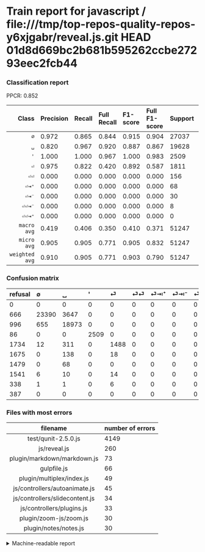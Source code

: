 # Train report for javascript / file:///tmp/top-repos-quality-repos-y6xjgabr/reveal.js.git HEAD 01d8d669bc2b681b595262ccbe27293eec2fcb44

### Classification report

PPCR: 0.852

| Class | Precision | Recall | Full Recall | F1-score | Full F1-score | Support | Full Support | PPCR |
|------:|:----------|:-------|:------------|:---------|:---------|:--------|:-------------|:-----|
| `∅` | 0.972| 0.865| 0.844| 0.915| 0.904| 27037| 27703| 0.976 |
| `␣` | 0.820| 0.967| 0.920| 0.887| 0.867| 19628| 20624| 0.952 |
| `'` | 1.000| 1.000| 0.967| 1.000| 0.983| 2509| 2595| 0.967 |
| `⏎` | 0.975| 0.822| 0.420| 0.892| 0.587| 1811| 3545| 0.511 |
| `⏎⏎` | 0.000| 0.000| 0.000| 0.000| 0.000| 156| 1831| 0.085 |
| `⏎⇥⁺` | 0.000| 0.000| 0.000| 0.000| 0.000| 68| 1547| 0.044 |
| `⏎⇥⁻` | 0.000| 0.000| 0.000| 0.000| 0.000| 30| 1571| 0.019 |
| `⏎⏎⇥⁻` | 0.000| 0.000| 0.000| 0.000| 0.000| 8| 346| 0.023 |
| `⏎⏎⇥⁺` | 0.000| 0.000| 0.000| 0.000| 0.000| 0| 387| 0.000 |
| `macro avg` | 0.419| 0.406| 0.350| 0.410| 0.371| 51247| 60149| 0.852 |
| `micro avg` | 0.905| 0.905| 0.771| 0.905| 0.832| 51247| 60149| 0.852 |
| `weighted avg` | 0.910| 0.905| 0.771| 0.903| 0.790| 51247| 60149| 0.852 |

### Confusion matrix

|refusal|  ∅| ␣| '| ⏎| ⏎⏎| ⏎⇥⁺| ⏎⇥⁻| ⏎⏎⇥⁻| ⏎⏎⇥⁺| 
|:---|:---|:---|:---|:---|:---|:---|:---|:---|:---|
|0 |0 |0 |0 |0 |0 |0 |0 |0 |0 |
|666 |23390 |3647 |0 |0 |0 |0 |0 |0 |0 |
|996 |655 |18973 |0 |0 |0 |0 |0 |0 |0 |
|86 |0 |0 |2509 |0 |0 |0 |0 |0 |0 |
|1734 |12 |311 |0 |1488 |0 |0 |0 |0 |0 |
|1675 |0 |138 |0 |18 |0 |0 |0 |0 |0 |
|1479 |0 |68 |0 |0 |0 |0 |0 |0 |0 |
|1541 |6 |10 |0 |14 |0 |0 |0 |0 |0 |
|338 |1 |1 |0 |6 |0 |0 |0 |0 |0 |
|387 |0 |0 |0 |0 |0 |0 |0 |0 |0 |

### Files with most errors

| filename | number of errors|
|:----:|:-----|
| test/qunit-2.5.0.js | 4149 |
| js/reveal.js | 260 |
| plugin/markdown/markdown.js | 73 |
| gulpfile.js | 66 |
| plugin/multiplex/index.js | 49 |
| js/controllers/autoanimate.js | 45 |
| js/controllers/slidecontent.js | 34 |
| js/controllers/plugins.js | 33 |
| plugin/zoom-js/zoom.js | 30 |
| plugin/notes/notes.js | 30 |

<details>
    <summary>Machine-readable report</summary>
```json
{
  "cl_report": {"\u0027": {"f1-score": 1.0, "precision": 1.0, "recall": 1.0, "support": 2509}, "macro avg": {"f1-score": 0.410483020393176, "precision": 0.4185253886967561, "recall": 0.40593173099140456, "support": 51247}, "micro avg": {"f1-score": 0.9046383202919195, "precision": 0.9046383202919195, "recall": 0.9046383202919195, "support": 51247}, "weighted avg": {"f1-score": 0.9032063721084891, "precision": 0.910150927471256, "recall": 0.9046383202919195, "support": 51247}, "\u2205": {"f1-score": 0.9154419678675564, "precision": 0.9719913563829787, "recall": 0.8651107741243481, "support": 27037}, "\u23ce": {"f1-score": 0.8918189991009888, "precision": 0.9750982961992136, "recall": 0.8216454997239094, "support": 1811}, "\u23ce\u21e5\u207a": {"f1-score": 0.0, "precision": 0.0, "recall": 0.0, "support": 68}, "\u23ce\u21e5\u207b": {"f1-score": 0.0, "precision": 0.0, "recall": 0.0, "support": 30}, "\u23ce\u23ce": {"f1-score": 0.0, "precision": 0.0, "recall": 0.0, "support": 156}, "\u23ce\u23ce\u21e5\u207a": {"f1-score": 0.0, "precision": 0.0, "recall": 0.0, "support": 0}, "\u23ce\u23ce\u21e5\u207b": {"f1-score": 0.0, "precision": 0.0, "recall": 0.0, "support": 8}, "\u2423": {"f1-score": 0.8870862165700392, "precision": 0.8196388456886124, "recall": 0.9666293050743835, "support": 19628}},
  "cl_report_full": {"\u0027": {"f1-score": 0.9831504702194358, "precision": 1.0, "recall": 0.966859344894027, "support": 2595}, "macro avg": {"f1-score": 0.3711758531172836, "precision": 0.4185253886967561, "recall": 0.3500962211463321, "support": 60149}, "micro avg": {"f1-score": 0.832345865201623, "precision": 0.9046383202919195, "recall": 0.7707526309664333, "support": 60149}, "weighted avg": {"f1-score": 0.7904521341267651, "precision": 0.8293243704697636, "recall": 0.7707526309664333, "support": 60149}, "\u2205": {"f1-score": 0.9036644966870786, "precision": 0.9719913563829787, "recall": 0.8443128903006895, "support": 27703}, "\u23ce": {"f1-score": 0.5868664957602051, "precision": 0.9750982961992136, "recall": 0.41974612129760225, "support": 3545}, "\u23ce\u21e5\u207a": {"f1-score": 0.0, "precision": 0.0, "recall": 0.0, "support": 1547}, "\u23ce\u21e5\u207b": {"f1-score": 0.0, "precision": 0.0, "recall": 0.0, "support": 1571}, "\u23ce\u23ce": {"f1-score": 0.0, "precision": 0.0, "recall": 0.0, "support": 1831}, "\u23ce\u23ce\u21e5\u207a": {"f1-score": 0.0, "precision": 0.0, "recall": 0.0, "support": 387}, "\u23ce\u23ce\u21e5\u207b": {"f1-score": 0.0, "precision": 0.0, "recall": 0.0, "support": 346}, "\u2423": {"f1-score": 0.866901215388833, "precision": 0.8196388456886124, "recall": 0.9199476338246703, "support": 20624}},
  "ppcr": 0.8520008645197759
}
```
</details>
